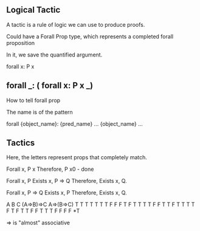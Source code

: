 
## Logical Tactic

A tactic is a rule of logic we can use to produce proofs.


Could have a Forall Prop type, which represents a completed forall proposition

In it, we save the quantified argument.

forall x: P x

forall _: ( forall x: P x _)
-------------------------

How to tell forall prop

The name is of the pattern

forall {object_name}: {pred_name} ... {object_name} ...

## Tactics

Here, the letters represent props that completely match.

Forall x, P x
Therefore, P x0 - done

Forall x, P
Exists x, P => Q
Therefore, Exists x, Q.

Forall x, P => Q
Exists x, P
Therefore, Exists x, Q.

A  B  C  (A=>B)=>C  A=>(B=>C)
T  T  T      T          T
T  T  F      F          F
T  F  T      T          T
T  F  F      T          T
F  T  T      T          T
F  T  F      T          T
F  F  T      T          T
F  F  F      F         *T

=> is "almost" associative

